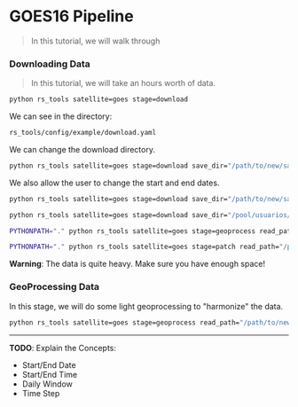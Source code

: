 # GOES16 Pipeline


> In this tutorial, we will walk through 

### Downloading Data

> In this tutorial, we will take an hours worth of data.

```bash
python rs_tools satellite=goes stage=download
```

We can see in the directory:
```bash
rs_tools/config/example/download.yaml

```

We can change the download directory.

```bash
python rs_tools satellite=goes stage=download save_dir="/path/to/new/save/dir"
```

We also allow the user to change the start and end dates.

```bash
python rs_tools satellite=goes stage=download save_dir="/path/to/new/save/dir" period.start_date="2020-10-01" period.end_date="2020-10-02" period.start_time="09:00:00" period.end_time="23:00:00" satellite.download.time_step="6:00:00"
```


```bash
python rs_tools satellite=goes stage=download save_dir="/pool/usuarios/juanjohn/data/iti/raw" period.start_date="2020-10-01" end_date="2020-10-02" period.start_time="09:00:00" period.end_time="21:00:00" time_step="12:00:00"

PYTHONPATH="." python rs_tools satellite=goes stage=geoprocess read_path="/pool/usuarios/juanjohn/data/iti/" save_path="/pool/usuarios/juanjohn/data/iti/" satellite.geoprocess.resolution=10000

PYTHONPATH="." python rs_tools satellite=goes stage=patch read_path="/pool/usuarios/juanjohn/data/iti/" save_path="/pool/usuarios/juanjohn/data/iti/" nan_cutoff=1.0 patch_size=8
```

**Warning**: 
The data is quite heavy. 
Make sure you have enough space!

### GeoProcessing Data

In this stage, we will do some light geoprocessing to "harmonize" the data.

```bash
python rs_tools satellite=goes stage=geoprocess read_path="/path/to/new/save/dir"
```


***

**TODO**: Explain the Concepts:
- Start/End Date
- Start/End Time
- Daily Window
- Time Step
